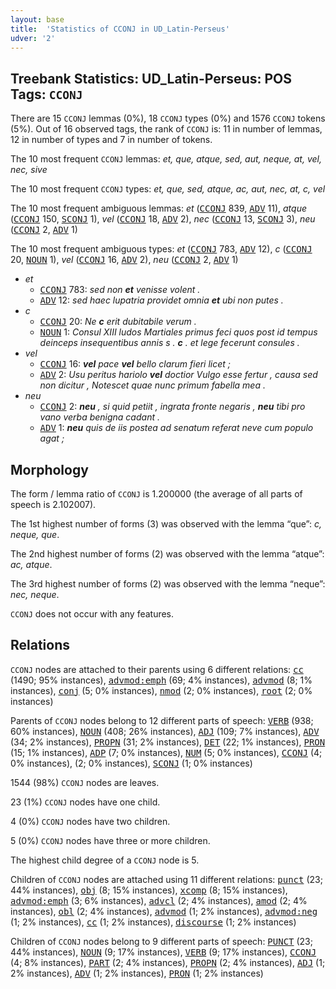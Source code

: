 ```yaml
---
layout: base
title:  'Statistics of CCONJ in UD_Latin-Perseus'
udver: '2'
---
```


## Treebank Statistics: UD_Latin-Perseus: POS Tags: `CCONJ`

There are 15 `CCONJ` lemmas (0%), 18 `CCONJ` types (0%) and 1576 `CCONJ` tokens (5%).
Out of 16 observed tags, the rank of `CCONJ` is: 11 in number of lemmas, 12 in number of types and 7 in number of tokens.

The 10 most frequent `CCONJ` lemmas: <em>et, que, atque, sed, aut, neque, at, vel, nec, sive</em>

The 10 most frequent `CCONJ` types:  <em>et, que, sed, atque, ac, aut, nec, at, c, vel</em>

The 10 most frequent ambiguous lemmas: <em>et</em> (<tt><a href="la_perseus-pos-CCONJ.html">CCONJ</a></tt> 839, <tt><a href="la_perseus-pos-ADV.html">ADV</a></tt> 11), <em>atque</em> (<tt><a href="la_perseus-pos-CCONJ.html">CCONJ</a></tt> 150, <tt><a href="la_perseus-pos-SCONJ.html">SCONJ</a></tt> 1), <em>vel</em> (<tt><a href="la_perseus-pos-CCONJ.html">CCONJ</a></tt> 18, <tt><a href="la_perseus-pos-ADV.html">ADV</a></tt> 2), <em>nec</em> (<tt><a href="la_perseus-pos-CCONJ.html">CCONJ</a></tt> 13, <tt><a href="la_perseus-pos-SCONJ.html">SCONJ</a></tt> 3), <em>neu</em> (<tt><a href="la_perseus-pos-CCONJ.html">CCONJ</a></tt> 2, <tt><a href="la_perseus-pos-ADV.html">ADV</a></tt> 1)

The 10 most frequent ambiguous types:  <em>et</em> (<tt><a href="la_perseus-pos-CCONJ.html">CCONJ</a></tt> 783, <tt><a href="la_perseus-pos-ADV.html">ADV</a></tt> 12), <em>c</em> (<tt><a href="la_perseus-pos-CCONJ.html">CCONJ</a></tt> 20, <tt><a href="la_perseus-pos-NOUN.html">NOUN</a></tt> 1), <em>vel</em> (<tt><a href="la_perseus-pos-CCONJ.html">CCONJ</a></tt> 16, <tt><a href="la_perseus-pos-ADV.html">ADV</a></tt> 2), <em>neu</em> (<tt><a href="la_perseus-pos-CCONJ.html">CCONJ</a></tt> 2, <tt><a href="la_perseus-pos-ADV.html">ADV</a></tt> 1)


* <em>et</em>
  * <tt><a href="la_perseus-pos-CCONJ.html">CCONJ</a></tt> 783: <em>sed non <b>et</b> venisse volent .</em>
  * <tt><a href="la_perseus-pos-ADV.html">ADV</a></tt> 12: <em>sed haec lupatria providet omnia <b>et</b> ubi non putes .</em>
* <em>c</em>
  * <tt><a href="la_perseus-pos-CCONJ.html">CCONJ</a></tt> 20: <em>Ne <b>c</b> erit dubitabile verum .</em>
  * <tt><a href="la_perseus-pos-NOUN.html">NOUN</a></tt> 1: <em>Consul XIII ludos Martiales primus feci quos post id tempus deinceps insequentibus annis s . <b>c</b> . et lege fecerunt consules .</em>
* <em>vel</em>
  * <tt><a href="la_perseus-pos-CCONJ.html">CCONJ</a></tt> 16: <em><b>vel</b> pace <b>vel</b> bello clarum fieri licet ;</em>
  * <tt><a href="la_perseus-pos-ADV.html">ADV</a></tt> 2: <em>Usu peritus hariolo <b>vel</b> doctior Vulgo esse fertur , causa sed non dicitur , Notescet quae nunc primum fabella mea .</em>
* <em>neu</em>
  * <tt><a href="la_perseus-pos-CCONJ.html">CCONJ</a></tt> 2: <em><b>neu</b> , si quid petiit , ingrata fronte negaris , <b>neu</b> tibi pro vano verba benigna cadant .</em>
  * <tt><a href="la_perseus-pos-ADV.html">ADV</a></tt> 1: <em><b>neu</b> quis de iis postea ad senatum referat neve cum populo agat ;</em>

## Morphology

The form / lemma ratio of `CCONJ` is 1.200000 (the average of all parts of speech is 2.102007).

The 1st highest number of forms (3) was observed with the lemma “que”: <em>c, neque, que</em>.

The 2nd highest number of forms (2) was observed with the lemma “atque”: <em>ac, atque</em>.

The 3rd highest number of forms (2) was observed with the lemma “neque”: <em>nec, neque</em>.

`CCONJ` does not occur with any features.


## Relations

`CCONJ` nodes are attached to their parents using 6 different relations: <tt><a href="la_perseus-dep-cc.html">cc</a></tt> (1490; 95% instances), <tt><a href="la_perseus-dep-advmod-emph.html">advmod:emph</a></tt> (69; 4% instances), <tt><a href="la_perseus-dep-advmod.html">advmod</a></tt> (8; 1% instances), <tt><a href="la_perseus-dep-conj.html">conj</a></tt> (5; 0% instances), <tt><a href="la_perseus-dep-nmod.html">nmod</a></tt> (2; 0% instances), <tt><a href="la_perseus-dep-root.html">root</a></tt> (2; 0% instances)

Parents of `CCONJ` nodes belong to 12 different parts of speech: <tt><a href="la_perseus-pos-VERB.html">VERB</a></tt> (938; 60% instances), <tt><a href="la_perseus-pos-NOUN.html">NOUN</a></tt> (408; 26% instances), <tt><a href="la_perseus-pos-ADJ.html">ADJ</a></tt> (109; 7% instances), <tt><a href="la_perseus-pos-ADV.html">ADV</a></tt> (34; 2% instances), <tt><a href="la_perseus-pos-PROPN.html">PROPN</a></tt> (31; 2% instances), <tt><a href="la_perseus-pos-DET.html">DET</a></tt> (22; 1% instances), <tt><a href="la_perseus-pos-PRON.html">PRON</a></tt> (15; 1% instances), <tt><a href="la_perseus-pos-ADP.html">ADP</a></tt> (7; 0% instances), <tt><a href="la_perseus-pos-NUM.html">NUM</a></tt> (5; 0% instances), <tt><a href="la_perseus-pos-CCONJ.html">CCONJ</a></tt> (4; 0% instances),  (2; 0% instances), <tt><a href="la_perseus-pos-SCONJ.html">SCONJ</a></tt> (1; 0% instances)

1544 (98%) `CCONJ` nodes are leaves.

23 (1%) `CCONJ` nodes have one child.

4 (0%) `CCONJ` nodes have two children.

5 (0%) `CCONJ` nodes have three or more children.

The highest child degree of a `CCONJ` node is 5.

Children of `CCONJ` nodes are attached using 11 different relations: <tt><a href="la_perseus-dep-punct.html">punct</a></tt> (23; 44% instances), <tt><a href="la_perseus-dep-obj.html">obj</a></tt> (8; 15% instances), <tt><a href="la_perseus-dep-xcomp.html">xcomp</a></tt> (8; 15% instances), <tt><a href="la_perseus-dep-advmod-emph.html">advmod:emph</a></tt> (3; 6% instances), <tt><a href="la_perseus-dep-advcl.html">advcl</a></tt> (2; 4% instances), <tt><a href="la_perseus-dep-amod.html">amod</a></tt> (2; 4% instances), <tt><a href="la_perseus-dep-obl.html">obl</a></tt> (2; 4% instances), <tt><a href="la_perseus-dep-advmod.html">advmod</a></tt> (1; 2% instances), <tt><a href="la_perseus-dep-advmod-neg.html">advmod:neg</a></tt> (1; 2% instances), <tt><a href="la_perseus-dep-cc.html">cc</a></tt> (1; 2% instances), <tt><a href="la_perseus-dep-discourse.html">discourse</a></tt> (1; 2% instances)

Children of `CCONJ` nodes belong to 9 different parts of speech: <tt><a href="la_perseus-pos-PUNCT.html">PUNCT</a></tt> (23; 44% instances), <tt><a href="la_perseus-pos-NOUN.html">NOUN</a></tt> (9; 17% instances), <tt><a href="la_perseus-pos-VERB.html">VERB</a></tt> (9; 17% instances), <tt><a href="la_perseus-pos-CCONJ.html">CCONJ</a></tt> (4; 8% instances), <tt><a href="la_perseus-pos-PART.html">PART</a></tt> (2; 4% instances), <tt><a href="la_perseus-pos-PROPN.html">PROPN</a></tt> (2; 4% instances), <tt><a href="la_perseus-pos-ADJ.html">ADJ</a></tt> (1; 2% instances), <tt><a href="la_perseus-pos-ADV.html">ADV</a></tt> (1; 2% instances), <tt><a href="la_perseus-pos-PRON.html">PRON</a></tt> (1; 2% instances)

